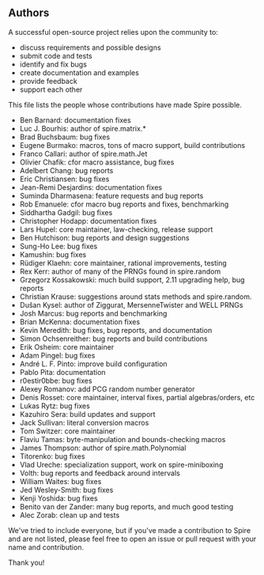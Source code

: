 ## Authors

A successful open-source project relies upon the community to:

* discuss requirements and possible designs
* submit code and tests
* identify and fix bugs
* create documentation and examples
* provide feedback
* support each other

This file lists the people whose contributions have made Spire
possible.

* Ben Barnard: documentation fixes
* Luc J. Bourhis: author of spire.matrix.*
* Brad Buchsbaum: bug fixes
* Eugene Burmako: macros, tons of macro support, build contributions
* Franco Callari: author of spire.math.Jet
* Olivier Chafik: cfor macro assistance, bug fixes
* Adelbert Chang: bug reports
* Eric Christiansen: bug fixes
* Jean-Remi Desjardins: documentation fixes
* Suminda Dharmasena: feature requests and bug reports
* Rob Emanuele: cfor macro bug reports and fixes, benchmarking
* Siddhartha Gadgil: bug fixes
* Christopher Hodapp: documentation fixes
* Lars Hupel: core maintainer, law-checking, release support
* Ben Hutchison: bug reports and design suggestions
* Sung-Ho Lee: bug fixes
* Kamushin: bug fixes
* Rüdiger Klaehn: core maintainer, rational improvements, testing
* Rex Kerr: author of many of the PRNGs found in spire.random
* Grzegorz Kossakowski: much build support, 2.11 upgrading help, bug reports
* Christian Krause: suggestions around stats methods and spire.random.
* Dušan Kysel: author of Ziggurat, MersenneTwister and WELL PRNGs
* Josh Marcus: bug reports and benchmarking
* Brian McKenna: documentation fixes
* Kevin Meredith: bug fixes, bug reports, and documentation
* Simon Ochsenreither: bug reports and build contributions
* Erik Osheim: core maintainer
* Adam Pingel: bug fixes
* André L. F. Pinto: improve build configuration
* Pablo Pita: documentation
* r0estir0bbe: bug fixes
* Alexey Romanov: add PCG random number generator
* Denis Rosset: core maintainer, interval fixes, partial algebras/orders, etc
* Lukas Rytz: bug fixes
* Kazuhiro Sera: build updates and support
* Jack Sullivan: literal conversion macros
* Tom Switzer: core maintainer
* Flaviu Tamas: byte-manipulation and bounds-checking macros
* James Thompson: author of spire.math.Polynomial
* Titorenko: bug fixes
* Vlad Ureche: specialization support, work on spire-miniboxing
* Volth: bug reports and feedback around intervals
* William Waites: bug fixes
* Jed Wesley-Smith: bug fixes
* Kenji Yoshida: bug fixes
* Benito van der Zander: many bug reports, and much good testing
* Alec Zorab: clean up and tests

We've tried to include everyone, but if you've made a contribution to
Spire and are not listed, please feel free to open an issue or pull
request with your name and contribution.

Thank you!
